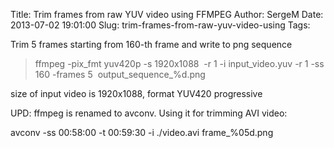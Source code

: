 Title: Trim frames from raw YUV video using FFMPEG
Author: SergeM
Date: 2013-07-02 19:01:00
Slug: trim-frames-from-raw-yuv-video-using
Tags: 

Trim 5 frames starting from 160-th frame and write to png sequence

<blockquote class="tr_bq">ffmpeg -pix_fmt yuv420p -s 1920x1088 &nbsp;-r 1 -i input_video.yuv -r 1 -ss 160 -frames 5 &nbsp;output_sequence_%d.png</blockquote>
size of input video is 1920x1088, format YUV420 progressive

UPD:
ffmpeg is renamed to avconv.
Using it for trimming AVI video:

avconv -ss 00:58:00 -t 00:59:30 -i ./video.avi frame_%05d.png 

</div>